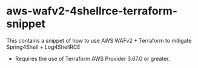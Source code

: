# aws-wafv2-4shellrce-terraform-snippet
This contains a snippet of how to use AWS WAFv2 + Terraform to mitigate Spring4Shell + Log4ShellRCE

* Requires the use of Terraform AWS Provider 3.67.0 or greater.
